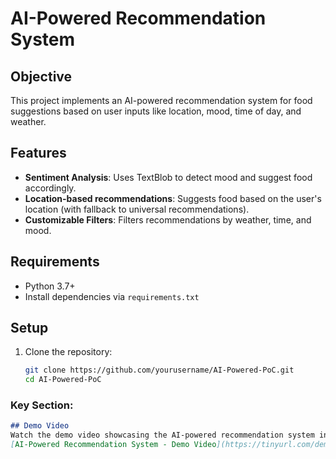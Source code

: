 # AI-Powered Recommendation System

## Objective
This project implements an AI-powered recommendation system for food suggestions based on user inputs like location, mood, time of day, and weather.

## Features
- **Sentiment Analysis**: Uses TextBlob to detect mood and suggest food accordingly.
- **Location-based recommendations**: Suggests food based on the user's location (with fallback to universal recommendations).
- **Customizable Filters**: Filters recommendations by weather, time, and mood.

## Requirements
- Python 3.7+
- Install dependencies via `requirements.txt`

## Setup
1. Clone the repository:
   ```bash
   git clone https://github.com/yourusername/AI-Powered-PoC.git
   cd AI-Powered-PoC

### Key Section:
```markdown
## Demo Video
Watch the demo video showcasing the AI-powered recommendation system in action:  
[AI-Powered Recommendation System - Demo Video](https://tinyurl.com/demo-recommand)

